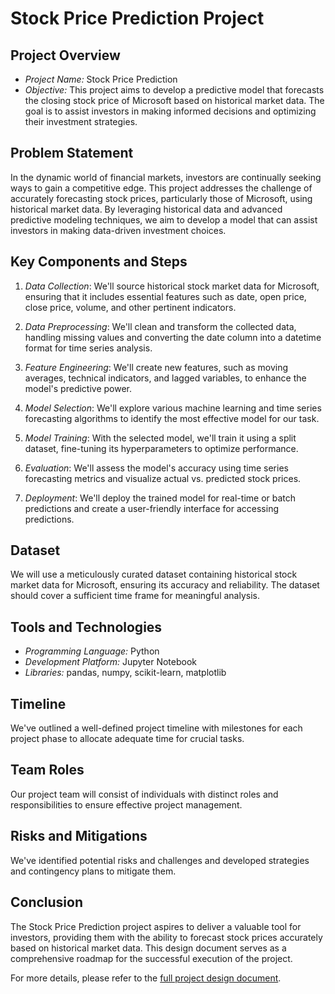 # Stock Price Prediction Project

## Project Overview

- *Project Name:* Stock Price Prediction
- *Objective:* This project aims to develop a predictive model that forecasts the closing stock price of Microsoft based on historical market data. The goal is to assist investors in making informed decisions and optimizing their investment strategies.

## Problem Statement

In the dynamic world of financial markets, investors are continually seeking ways to gain a competitive edge. This project addresses the challenge of accurately forecasting stock prices, particularly those of Microsoft, using historical market data. By leveraging historical data and advanced predictive modeling techniques, we aim to develop a model that can assist investors in making data-driven investment choices.

## Key Components and Steps

1. *Data Collection*: We'll source historical stock market data for Microsoft, ensuring that it includes essential features such as date, open price, close price, volume, and other pertinent indicators.

2. *Data Preprocessing*: We'll clean and transform the collected data, handling missing values and converting the date column into a datetime format for time series analysis.

3. *Feature Engineering*: We'll create new features, such as moving averages, technical indicators, and lagged variables, to enhance the model's predictive power.

4. *Model Selection*: We'll explore various machine learning and time series forecasting algorithms to identify the most effective model for our task.

5. *Model Training*: With the selected model, we'll train it using a split dataset, fine-tuning its hyperparameters to optimize performance.

6. *Evaluation*: We'll assess the model's accuracy using time series forecasting metrics and visualize actual vs. predicted stock prices.

7. *Deployment*: We'll deploy the trained model for real-time or batch predictions and create a user-friendly interface for accessing predictions.

## Dataset

We will use a meticulously curated dataset containing historical stock market data for Microsoft, ensuring its accuracy and reliability. The dataset should cover a sufficient time frame for meaningful analysis.

## Tools and Technologies

- *Programming Language:* Python
- *Development Platform:* Jupyter Notebook
- *Libraries:* pandas, numpy, scikit-learn, matplotlib

## Timeline

We've outlined a well-defined project timeline with milestones for each project phase to allocate adequate time for crucial tasks.

## Team Roles

Our project team will consist of individuals with distinct roles and responsibilities to ensure effective project management.

## Risks and Mitigations

We've identified potential risks and challenges and developed strategies and contingency plans to mitigate them.

## Conclusion

The Stock Price Prediction project aspires to deliver a valuable tool for investors, providing them with the ability to forecast stock prices accurately based on historical market data. This design document serves as a comprehensive roadmap for the successful execution of the project.

For more details, please refer to the [full project design document](link-to-document.md).
